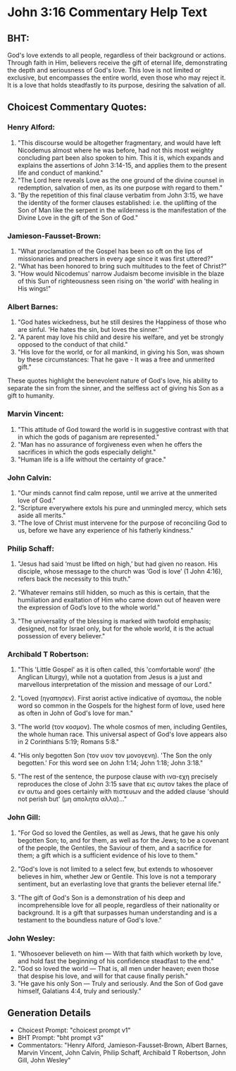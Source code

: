 # John 3:16 Commentary Help Text

## BHT:
God's love extends to all people, regardless of their background or actions. Through faith in Him, believers receive the gift of eternal life, demonstrating the depth and seriousness of God's love. This love is not limited or exclusive, but encompasses the entire world, even those who may reject it. It is a love that holds steadfastly to its purpose, desiring the salvation of all.

## Choicest Commentary Quotes:
### Henry Alford:
1. "This discourse would be altogether fragmentary, and would have left Nicodemus almost where he was before, had not this most weighty concluding part been also spoken to him. This it is, which expands and explains the assertions of John 3:14-15, and applies them to the present life and conduct of mankind."
2. "The Lord here reveals Love as the one ground of the divine counsel in redemption, salvation of men, as its one purpose with regard to them."
3. "By the repetition of this final clause verbatim from John 3:15, we have the identity of the former clauses established: i.e. the uplifting of the Son of Man like the serpent in the wilderness is the manifestation of the Divine Love in the gift of the Son of God."

### Jamieson-Fausset-Brown:
1. "What proclamation of the Gospel has been so oft on the lips of missionaries and preachers in every age since it was first uttered?"
2. "What has been honored to bring such multitudes to the feet of Christ?"
3. "How would Nicodemus' narrow Judaism become invisible in the blaze of this Sun of righteousness seen rising on 'the world' with healing in His wings!"

### Albert Barnes:
1. "God hates wickedness, but he still desires the Happiness of those who are sinful. 'He hates the sin, but loves the sinner.'"
2. "A parent may love his child and desire his welfare, and yet be strongly opposed to the conduct of that child."
3. "His love for the world, or for all mankind, in giving his Son, was shown by these circumstances: That he gave - It was a free and unmerited gift."

These quotes highlight the benevolent nature of God's love, his ability to separate the sin from the sinner, and the selfless act of giving his Son as a gift to humanity.

### Marvin Vincent:
1. "This attitude of God toward the world is in suggestive contrast with that in which the gods of paganism are represented."
2. "Man has no assurance of forgiveness even when he offers the sacrifices in which the gods especially delight."
3. "Human life is a life without the certainty of grace."

### John Calvin:
1. "Our minds cannot find calm repose, until we arrive at the unmerited love of God."
2. "Scripture everywhere extols his pure and unmingled mercy, which sets aside all merits."
3. "The love of Christ must intervene for the purpose of reconciling God to us, before we have any experience of his fatherly kindness."

### Philip Schaff:
1. "Jesus had said ‘must be lifted on high,’ but had given no reason. His disciple, whose message to the church was ‘God is love’ (1 John 4:16), refers back the necessity to this truth." 

2. "Whatever remains still hidden, so much as this is certain, that the humiliation and exaltation of Him who came down out of heaven were the expression of God’s love to the whole world."

3. "The universality of the blessing is marked with twofold emphasis; designed, not for Israel only, but for the whole world, it is the actual possession of every believer."

### Archibald T Robertson:
1. "This 'Little Gospel' as it is often called, this 'comfortable word' (the Anglican Liturgy), while not a quotation from Jesus is a just and marvellous interpretation of the mission and message of our Lord."

2. "Loved (ηγαπησεν). First aorist active indicative of αγαπαω, the noble word so common in the Gospels for the highest form of love, used here as often in John of God's love for man."

3. "The world (τον κοσμον). The whole cosmos of men, including Gentiles, the whole human race. This universal aspect of God's love appears also in 2 Corinthians 5:19; Romans 5:8."

4. "His only begotten Son (τον υιον τον μονογενη). 'The Son the only begotten.' For this word see on John 1:14; John 1:18; John 3:18."

5. "The rest of the sentence, the purpose clause with ινα-εχη precisely reproduces the close of John 3:15 save that εις αυτον takes the place of εν αυτω and goes certainly with πιστευων and the added clause 'should not perish but' (μη απολητα αλλα)..."

### John Gill:
1. "For God so loved the Gentiles, as well as Jews, that he gave his only begotten Son; to, and for them, as well as for the Jews; to be a covenant of the people, the Gentiles, the Saviour of them, and a sacrifice for them; a gift which is a sufficient evidence of his love to them." 

2. "God's love is not limited to a select few, but extends to whosoever believes in him, whether Jew or Gentile. This love is not a temporary sentiment, but an everlasting love that grants the believer eternal life."

3. "The gift of God's Son is a demonstration of his deep and incomprehensible love for all people, regardless of their nationality or background. It is a gift that surpasses human understanding and is a testament to the boundless nature of God's love."

### John Wesley:
1. "Whosoever believeth on him — With that faith which worketh by love, and hold fast the beginning of his confidence steadfast to the end."
2. "God so loved the world — That is, all men under heaven; even those that despise his love, and will for that cause finally perish."
3. "He gave his only Son — Truly and seriously. And the Son of God gave himself, Galatians 4:4, truly and seriously."


## Generation Details
- Choicest Prompt: "choicest prompt v1"
- BHT Prompt: "bht prompt v3"
- Commentators: "Henry Alford, Jamieson-Fausset-Brown, Albert Barnes, Marvin Vincent, John Calvin, Philip Schaff, Archibald T Robertson, John Gill, John Wesley"
